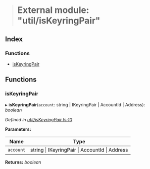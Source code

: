 > # External module: "util/isKeyringPair"

## Index

### Functions

* [isKeyringPair](_util_iskeyringpair_.md#iskeyringpair)

## Functions

###  isKeyringPair

▸ **isKeyringPair**(`account`: string | IKeyringPair | AccountId | Address): *boolean*

*Defined in [util/isKeyringPair.ts:10](https://github.com/polkadot-js/api/blob/630b831/packages/api/src/util/isKeyringPair.ts#L10)*

**Parameters:**

Name | Type |
------ | ------ |
`account` | string \| IKeyringPair \| AccountId \| Address |

**Returns:** *boolean*